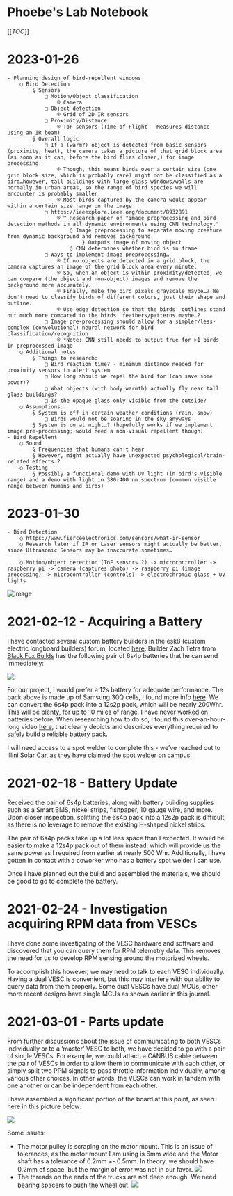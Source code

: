 # Phoebe's Lab Notebook

[[_TOC_]]

# 2023-01-26 

	- Planning design of bird-repellent windows
		○ Bird Detection
			§ Sensors
				□ Motion/Object classification
					® Camera
				□ Object detection
					® Grid of 2D IR sensors
				□ Proximity/Distance
					® ToF sensors (Time of Flight - Measures distance using an IR beam)
			§ Overall logic
				□ If a (warm?) object is detected from basic sensors (proximity, heat), the camera takes a picture of that grid block area (as soon as it can, before the bird flies closer,) for image processing.
					® Though, this means birds over a certain size (one grid block size, which is probably rare) might not be classified as a bird…however, tall buildings with large glass windows/walls are normally in urban areas, so the range of bird species we will encounter is probably smaller.
					® Most birds captured by the camera would appear within a certain size range on the image
				□ https://ieeexplore.ieee.org/document/8932891
					® ^ Research paper on "image preprocessing and bird detection methods in all dynamic environments using CNN technology."
						◊ Image preprocessing to separate moving creature from dynamic background and removes background.
							} Outputs image of moving object
						◊ CNN determines whether bird is in frame
				□ Ways to implement image preprocessing…
					® If no objects are detected in a grid block, the camera captures an image of the grid block area every minute.
					® So, when an object is within proximity/detected, we can compare (the object and non-object) images and remove the background more accurately.
					® Finally, make the bird pixels grayscale maybe…? We don't need to classify birds of different colors, just their shape and outline.
					® Use edge detection so that the birds' outlines stand out much more compared to the birds' feathers/patterns maybe…?
				□ Image pre-processing should allow for a simpler/less-complex (convolutional) neural network for bird classification/recognition.
					® *Note: CNN still needs to output true for >1 birds in preprocessed image
		○ Additional notes
			§ Things to research:
				□ Bird reaction time? - minimum distance needed for proximity sensors to alert system
				□ How long should we repel the bird for (can save some power)?
				□ What objects (with body warmth) actually fly near tall glass buildings?
				□ Is the opaque glass only visible from the outside?
		○ Assumptions:
			§ System is off in certain weather conditions (rain, snow)
				□ Birds would not be soaring in the sky anyways
			§ System is on at night…? (hopefully works if we implement image pre-processing; would need a non-visual repellent though)
	- Bird Repellent
		○ Sound
			§ Frequencies that humans can't hear
			§ However, might actually have unexpected psychological/brain-related effects…?
		○ Testing
			§ Possibly a functional demo with UV light (in bird's visible range) and a demo with light in 380-400 nm spectrum (common visible range between humans and birds)

# 2023-01-30 

	- Bird Detection
		○ https://www.fierceelectronics.com/sensors/what-ir-sensor
		○ Research later if IR or Laser sensors might actually be better, since Ultrasonic Sensors may be inaccurate sometimes…
		 
		○ Motion/object detection (ToF sensors…?) -> microcontroller -> raspberry pi -> camera (captures photo) -> raspberry pi (image processing) -> microcontroller (controls) -> electrochromic glass + UV lights
![image](https://user-images.githubusercontent.com/90936268/236610979-948b5dc1-a3fb-4dce-a324-b0e0770803dc.png)


# 2021-02-12 - Acquiring a Battery

I have contacted several custom battery builders in the esk8 (custom electric longboard builders) forum, located [here](https://forum.esk8.news/).  Builder Zach Tetra from [Black Fox Builds](https://forum.esk8.news/t/black-fox-boards-east-coast-battery-building-services/37402) has the following pair of 6s4p batteries that he can send immediately:

![](blackfox_battery.png)

For our project, I would prefer a 12s battery for adequate performance. The pack above is made up of Samsung 30Q cells, I found more info [here](https://lygte-info.dk/review/batteries2012/Samsung%20INR18650-30Q%203000mAh%20(Pink)%20UK.html). We can convert the 6s4p pack into a 12s2p pack, which will be nearly 200Whr.
This will be plenty, for up to 10 miles of range. I have never worked on batteries before. When researching how to do so, I found this over-an-hour-long video [here]( https://www.youtube.com/watch?v=7QjO90LG67g), that clearly depicts and describes everything required to safely build a reliable battery pack.

I will need access to a spot welder to complete this - we’ve reached out to Illini Solar Car, as they have claimed the spot welder on campus.

# 2021-02-18 - Battery Update

Received the pair of 6s4p batteries, along with battery building supplies such as a Smart BMS, nickel strips, fishpaper, 10 gauge wire, and more. Upon closer inspection, splitting the 6s4p pack into a 12s2p pack is difficult, as there is no leverage to remove the existing H-shaped nickel strips.

The pair of 6s4p packs take up a lot less space than I expected. It would be easier to make a 12s4p pack out of them instead, which will provide us the same power as I required from earlier at nearly 500 Whr. Additionally, I have gotten in contact with a coworker who has a battery spot welder I can use.

Once I have planned out the build and assembled the materials, we should be good to go to complete the battery.

# 2021-02-24 - Investigation acquiring RPM data from VESCs

I have done some investigating of the VESC hardware and software and discovered that you can query them for RPM telemetry data. This removes the need for us to develop RPM sensing
around the motorized wheels.

To accomplish this however, we may need to talk to each VESC individually. Having a dual VESC is convenient, but this may interfere with our ability to query data from them properly. Some dual VESCs have dual MCUs, other more recent designs have single MCUs as shown earlier in this journal.

# 2021-03-01 - Parts update

From further discussions about the issue of communicating to both VESCs individually or to a ‘master’ VESC to both, we have decided to go with a pair of single VESCs. For example, we could attach a CANBUS cable between the pair of VESCs in order to allow them to communicate with each other, or simply split two PPM signals to pass throttle information individually, among various other choices. In other words, the VESCs can work in tandem with one another or can be independent from each other.

I have assembled a significant portion of the board at this point, as seen here in this picture below:

![](parts_update.png)

Some issues:

- The motor pulley is scraping on the motor mount. This is an issue of tolerances, as the
motor mount I am using is 6mm wide and the Motor shaft has a tolerance of 6.2mm +-
0.5mm. In theory, we should have 0.2mm of space, but the margin of error was not in our
favor.
  ![](motor_pulley_scraping.png)
- The threads on the ends of the trucks are not deep enough. We need bearing spacers to
push the wheel out.
  ![](bearing_spacer.png)
  
  

